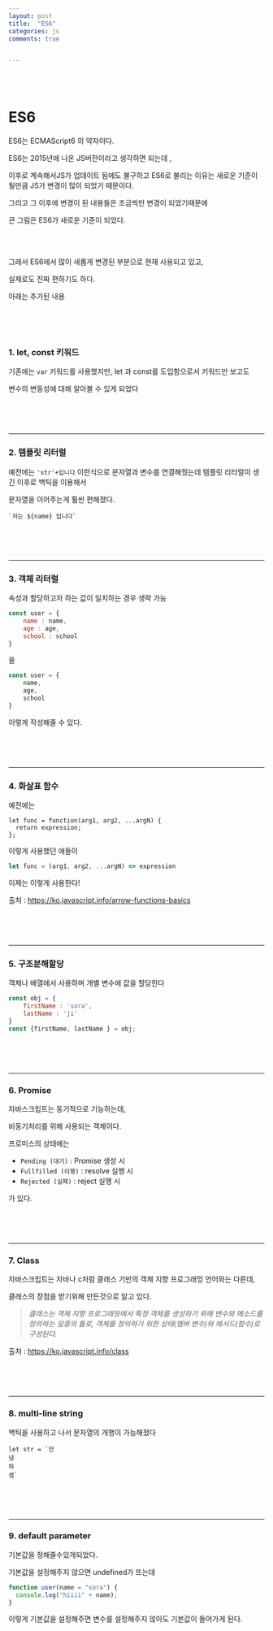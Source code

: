 ```yaml
---
layout: post
title:  "ES6"
categories: js 
comments: true


---
```


<br>

<Br>

# ES6



ES6는 ECMAScript6 의 약자이다.

ES6는 2015년에 나온 JS버전이라고 생각하면 되는데 , 

이후로 계속해서JS가 업데이트 됨에도 불구하고 ES6로 불리는 이유는 새로운 기준이 될만큼 JS가 변경이 많이 되었기 때문이다.

그리고 그 이후에 변경이 된 내용들은 조금씩만 변경이 되었기때문에

큰 그림은 ES6가 새로운 기준이 되었다.

<br>

<br>

그래서 ES6에서 많이 새롭게 변경된 부분으로 현재 사용되고 있고,

실제로도 진짜 편하기도 하다.

아래는 추가된 내용

<br>

<br>

<br>

### 1. let, const 키워드

기존에는 `var` 키워드를 사용했지만, let 과 const를 도입함으로서 키워드만 보고도

변수의 변동성에 대해 알아볼 수 있게 되었다

<br>

<br>

<br>

---

### 2. 템플릿 리터럴

예전에는 `'str'+입니다` 이런식으로 문자열과 변수를 연결해줬는데 템플릿 리터럴이 생긴 이후로 백틱을 이용해서

문자열을 이어주는게 훨씬 편해졌다. 

~~~
`저는 ${name} 입니다`
~~~

<br>

<br>

<br>

---

### 3. 객체 리터럴

속성과 할당하고자 하는 값이 일치하는 경우 생략 가능

~~~js
const user = {
	name : name,
	age : age,
	school : school
}
~~~

을

~~~js
const user = {
	name,
	age,
	school
}
~~~

이렇게 작성해줄 수 있다.

<br>

<br>

<br>

---

### 4. 화살표 함수

예전에는

~~~Js
let func = function(arg1, arg2, ...argN) {
  return expression;
};
~~~

이렇게 사용했던 애들이

~~~js
let func = (arg1, arg2, ...argN) => expression
~~~

이제는 이렇게 사용한다!



출처 : https://ko.javascript.info/arrow-functions-basics

<br>

<br>

<br>

---

### 5. 구조분해할당

객체나 배열에서 사용하며 개별 변수에 값을 할당한다

~~~js
const obj = {
	firstName : 'sora',
	lastName : 'ji'
}
const {firstName, lastName } = obj;
~~~

<br>

<br>

<br>

---

### 6. Promise

자바스크립트는 동기적으로 기능하는데,

비동기처리를 위해 사용되는 객체이다.

프로미스의 상태에는 

- `Pending (대기)` : Promise 생성 시
- `Fullfilled (이행)` : resolve 실행 시
- `Rejected (실패)` : reject 실행 시

가 있다.

<br>

<br>

<br>

---

### 7. Class

자바스크립트는 자바나 c처럼 클래스 기반의 객체 지향 프로그래밍 언어와는 다른데, 

클래스의 장점을 받기위해 만든것으로 알고 있다.

> *클래스는 객체 지향 프로그래밍에서 특정 객체를 생성하기 위해 변수와 메소드를 정의하는 일종의 틀로, 객체를 정의하기 위한 상태(멤버 변수)와 메서드(함수)로 구성된다.*

출처 : https://ko.javascript.info/class

<br>

<br>

<br>

---

### 8. multi-line string

백틱을 사용하고 나서 문자열의 개행이 가능해졌다

~~~
let str = `안
녕
하
셈`
~~~

<br>

<br>

<br>

---

### 9. default parameter

기본값을 정해줄수있게되었다.

기본값을 설정해주지 않으면 undefined가 뜨는데

~~~js
function user(name = "sora") {
  console.log("hiiii" + name);
}
~~~

이렇게 기본값을 설정해주면 변수를 설정해주지 않아도 기본값이 들어가게 된다.









